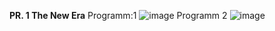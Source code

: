 **PR. 1 The New Era**
   Programm:1
      ![image](https://github.com/chitrodaS/CPP-Language/assets/143987366/8a7907a7-16f6-4759-a4b1-9cc53c0da410)
   Programm 2
        ![image](https://github.com/chitrodaS/CPP-Language/assets/143987366/6053099a-1d7e-4c52-b5b5-abd69b4a6da4)

